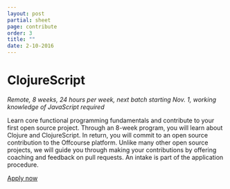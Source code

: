 ```yaml
---
layout: post
partial: sheet
page: contribute
order: 3
title: ""
date: 2-10-2016
---
```

# ClojureScript

*Remote, 8 weeks, 24 hours per week, next batch starting Nov. 1, working knowledge of JavaScript required*

Learn core functional programming fundamentals and contribute to your first open source project. Through an 8-week program, you will learn about Clojure and ClojureScript. In return, you will commit to an open source contribution to the Offcourse platform. Unlike many other open source projects, we will guide you through making your contributions by offering coaching and feedback on pull requests. An intake is part of the application procedure.

[Apply now](https://docs.google.com/a/offcourse.io/forms/d/e/1FAIpQLSeuYSKVW8EZlTb03vA4ZMlHKao8LSGKlSJXFHEAmABKeDs9Xw/viewform)
